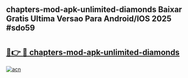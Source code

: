 ## chapters-mod-apk-unlimited-diamonds Baixar Gratis Ultima Versao Para Android/IOS 2025 #sdo59

# <h2><a href="https://ainizakaria.my?title=chapters-mod-apk-unlimited-diamonds&ref=20M">🔗👉 🔴 chapters-mod-apk-unlimited-diamonds</a></h2>

[![acn](https://github.com/user-attachments/assets/0f9c940e-d8b0-45ae-aac7-cd30a18b3e1c)](https://ainizakaria.my?title=chapters-mod-apk-unlimited-diamonds&ref=20M)

